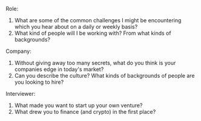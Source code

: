 Role:
1. What are some of the common challenges I might be encountering which you hear about on a daily or weekly basis?
2. What kind of people will I be working with? From what kinds of backgrounds?

Company:
1. Without giving away too many secrets, what do you think is your companies edge in today's market?
2. Can you describe the culture? What kinds of backgrounds of people are you looking to hire?

Interviewer:
1. What made you want to start up your own venture?
2. What drew you to finance (and crypto) in the first place?